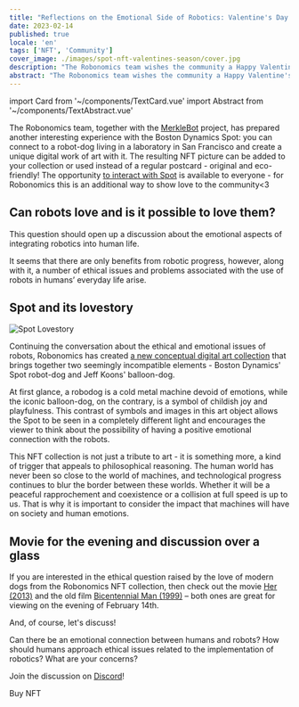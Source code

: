 ```yaml
---
title: "Reflections on the Emotional Side of Robotics: Valentine's Day Limited NFT Collection"
date: 2023-02-14
published: true
locale: 'en'
tags: ['NFT', 'Community']
cover_image: ./images/spot-nft-valentines-season/cover.jpg
description: "The Robonomics team wishes the community a Happy Valentine's Day! Today, we all have one more reason to talk about our feelings, to express love and gratitude, to give something sweet and pleasant to our soulmate, friend - to whomever our heart desires."
abstract: "The Robonomics team wishes the community a Happy Valentine's Day! Today, we all have one more reason to talk about our feelings, to express love and gratitude, to give something sweet and pleasant to our soulmate, friend - to whomever our heart desires."
---
```

import Card from '~/components/TextCard.vue'
import Abstract from '~/components/TextAbstract.vue'

The Robonomics team, together with the [MerkleBot](https://merklebot.com/) project, has prepared another interesting experience with the Boston Dynamics Spot: you can connect to a robot-dog living in a laboratory in San Francisco and create a unique digital work of art with it. The resulting NFT picture can be added to your collection or used instead of a regular postcard - original and eco-friendly! The opportunity [to interact with Spot](https://spot.merklebot.com/) is available to everyone - for Robonomics this is an additional way to show love to the community<3

## Can robots love and is it possible to love them?

This question should open up a discussion about the emotional aspects of integrating robotics into human life.

<Abstract :style="{marginBottom: '2rem'}" class="post_abstract"  :text="`<b>Robotics</b> is a rapidly developing field of science that allows people to create machines that can safely exist in a complex human world, interact with its inhabitants (humans and other machines), perform some useful actions, usually aimed at improving the humans’ quality of life and in some way to simplify it.`" />

It seems that there are only benefits from robotic progress, however, along with it, a number of ethical issues and problems associated with the use of robots in humans’ everyday life arise.

## Spot and its lovestory

![Spot Lovestory](./images/spot-nft-valentines-season/spot_lovestory.png)

Continuing the conversation about the ethical and emotional issues of robots, Robonomics has created [a new conceptual digital art collection](https://singular.app/collectibles/kusama/b437f70371c8622e02-MBVD-2023/16627505-b437f70371c8622e02-MBVD-2023-MBVD-2023-00000006) that brings together two seemingly incompatible elements - Boston Dynamics' Spot robot-dog and Jeff Koons' balloon-dog.

At first glance, a robodog is a cold metal machine devoid of emotions, while the iconic balloon-dog, on the contrary, is a symbol of childish joy and playfulness. This contrast of symbols and images in this art object allows the Spot to be seen in a completely different light and encourages the viewer to think about the possibility of having a positive emotional connection with the robots.

This NFT collection is not just a tribute to art - it is something more, a kind of trigger that appeals to philosophical reasoning. The human world has never been so close to the world of machines, and technological progress continues to blur the border between these worlds. Whether it will be a peaceful rapprochement and coexistence or a collision at full speed is up to us. That is why it is important to consider the impact that machines will have on society and human emotions.

## Movie for the evening and discussion over a glass

If you are interested in the ethical question raised by the love of modern dogs from the Robonomics NFT collection, then check out the movie [Her (2013)](https://www.imdb.com/title/tt1798709/) and the old film [Bicentennial Man (1999)](https://www.imdb.com/title/tt0182789/) – both ones are great for viewing on the evening of February 14th.

And, of course, let's discuss!

Can there be an emotional connection between humans and robots? How should humans approach ethical issues related to the implementation of robotics? What are your concerns?

Join the discussion on [Discord](https://discord.gg/dyFgwHfCN7)!

<g-link :style="{textAlign: 'center', display: 'block' }" to="https://singular.app/collectibles/kusama/b437f70371c8622e02-MBVD-2023/16627505-b437f70371c8622e02-MBVD-2023-MBVD-2023-00000006">Buy NFT</g-link>